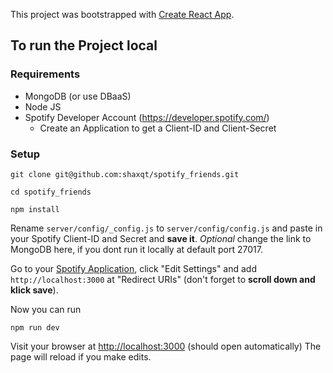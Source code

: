 This project was bootstrapped with [Create React App](https://github.com/facebook/create-react-app).

## To run the Project local
### Requirements
- MongoDB (or use DBaaS)
- Node JS
- Spotify Developer Account (https://developer.spotify.com/)
  - Create an Application to get a Client-ID and Client-Secret
### Setup
```
git clone git@github.com:shaxqt/spotify_friends.git
```
```
cd spotify_friends
```
```
npm install
```
Rename `server/config/_config.js` to `server/config/config.js` and paste in your Spotify Client-ID and Secret and **save it**.
*Optional* change the link to MongoDB here, if you dont run it locally at default port 27017.

Go to your [Spotify Application](https://developer.spotify.com/dashboard/applications), click "Edit Settings" and add `http://localhost:3000` at "Redirect URIs" (don't forget to **scroll down and klick save**).

Now you can run 
```
npm run dev
```
Visit your browser at [http://localhost:3000](http://localhost:3000) (should open automatically)
The page will reload if you make edits.<br>

